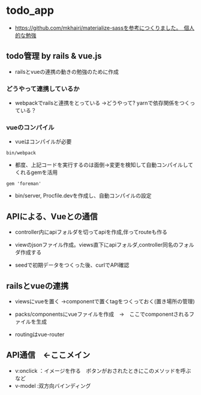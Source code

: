 # todo_app
- https://github.com/mkhairi/materialize-sassを参考につくりました。　個人的な勉強
## todo管理 by rails &amp; vue.js
- railsとvueの連携の動きの勉強のために作成

### どうやって連携しているか
- webpackでrailsと連携をとっている
→どうやって? yarnで依存関係をつくっている？

### vueのコンパイル
- vueはコンパイルが必要
```
bin/webpack
```
- 都度、上記コードを実行するのは面倒→変更を検知して自動コンパイルしてくれるgemを活用

```
gem 'foreman'
```
- bin/server, Procfile.devを作成し、自動コンパイルの設定

## APIによる、Vueとの通信
- controller内にapiフォルダを切ってapiを作成,伴ってrouteも作る

- viewのjsonファイル作成。views直下にapiフォルダ,controller同名のフォルダ作成する

- seedで初期データをつくった後、curlでAPI確認

## railsとvueの連携
- viewsにvueを置く →componentで置くtagをつくっておく(置き場所の管理)
- packs/componentsにvueファイルを作成　→　ここでcomponentされるファイルを生成

- routingはvue-router

## API通信　←ここメイン
- v:onclick ：イメージを作る　ボタンがおされたときにこのメソッドを呼ぶなど
- v-model :双方向バインディング


